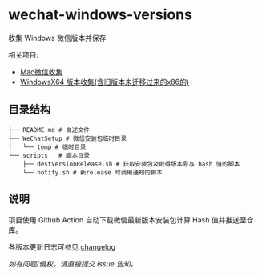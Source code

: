 # wechat-windows-versions
收集 Windows 微信版本并保存

相关项目: 
* [Mac微信收集](https://github.com/zsbai/wechat-versions)
* [WindowsX64 版本收集(含旧版本未迁移过来的x86的)](https://github.com/tom-snow/wechat-windows-versions)

## 目录结构
```shell
├── README.md # 自述文件
├── WeChatSetup # 微信安装包临时目录
│   └── temp # 临时目录
└── scripts   # 脚本目录
    ├── destVersionRelease.sh # 获取安装包及取得版本号与 hash 值的脚本
    └── notify.sh # 新release 时调用通知的脚本
```

## 说明
项目使用 Github Action 自动下载微信最新版本安装包计算 Hash 值并推送至仓库。

各版本更新日志可参见 [changelog](https://weixin.qq.com/cgi-bin/readtemplate?lang=zh_CN&t=weixin_faq_list&head=true)

*如有问题/侵权，请直接提交 issue 告知。*
